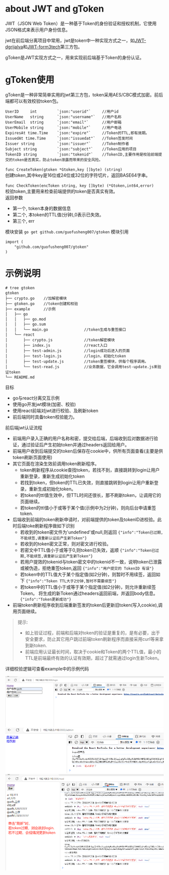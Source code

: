 
# about JWT and gToken
JWT（JSON Web Token）是一种基于Token的身份验证和授权机制，它使用JSON格式来表示用户身份信息。

jwt在前后端分离项目中常用，jwt是token中一种实现方式之一，如[JWT-dgrijalva](https://pkg.go.dev/github.com/dgrijalva/jwt-go)和[JWT-form3tech](https://pkg.go.dev/github.com/form3tech-oss/jwt-go@v3.2.5+incompatible#section-documentation)第三方包。


gToken是JWT实现方式之一，用来实现前后端基于Token的身份认证。

# gToken使用
gToken是一种非常简单实用的jwt第三方包，token采用AES/CBC模式加密。前后端都可以有效校验token包。
```text
UserID     int         `json:"userid"`     //用户id
UserName   string      `json:"username"`   //用户名称
UserEmail  string      `json:"email"`      //用户邮箱
UserMobile string      `json:"mobile"`     //用户电话
ExpiresAt time.Time    `json:"expire"`     //Token的TTL,即有效期。
IssuedAt time.Time     `json:"issuedat"`   //Token签发时间
Issuer string          `json:"issuer"`     //Token制作者
Subject string         `json:"subject"`    //Token应用的项目
TokenID string         `json:"tokenid"`    //TokenID,主要作用是校验前端提交的token是否真实，防止token泄露而带来的安全风险。
```

`func CreateToken(gtoken *Gtoken,key []byte) (string)`       
创建token,其中key是16位或24位或32位的字符切片，返回BASE64字串。

`func CheckToken(encToken string, key []byte) (*Gtoken,int64,error)`      
校验token,主要用来检查前端提供的token是否真实有效。         
返回参数     
- 第一个, token本身的数据信息
- 第二个, 本token的TTL值(分钟),0表示已失效。
- 第三个, err

模块安装
`go get github.com/guofusheng007/gtoken`
模块引用
```text
import (
	"github.com/guofusheng007/gtoken"
)
```

# 示例说明
```text
# tree gtoken
gtoken
├── crypto.go    //加解密模块
├── gtoken.go    //token创建和校验
├── example      //示例
│   ├── go
│   │   ├── go.mod
│   │   ├── go.sum
│   │   └── main.go                //token生成与重签接口
│   └── react
│       ├── crypto.js              //token解密模块
│       ├── index.js               //react入口
│       ├── test-admin.js          //login成功后进入的页面
│       ├── test-login.js          //login，初始化token
│       ├── test-update.js         //token重签模块，供每个程序调用。
│       └── test-read.js           //业务数据，它会调用test-update.js来验证token
└── README.md
```

目标
- go与react分离交互示例
- 使用go开发jwt模块(加密、校验)
- 使用react前端对jwt进行校验、及刷新token
- 前后端同时具备token校验能力。


前后端jwt认证流程
- 前端用户录入正确的用户名称和密，提交给后端，后端收到后对数据进行验证，通过验证后产生初始token并通过headers返回给用户。
- 前端用户收到后端提交的token后保存在cookie中，供所有页面查看(主要是供token刷新页面使用)
- 其它页面在渲染生效前调用token刷新程序。
  - token刷新程序从cookie查找token，若找不到，直接跳转到login让用户重新登录，重新生成初始化token
  - 若找到token，但token的TTL已失效，则直接跳转到login让用户重新登录，重新生成初始化token。
  - 若token的ttl值生效中，但TTL时间还很长，那不刷新token，让调用它的页面继续。
  - 若token的ttl值小于或等于某个值(示例中为2分钟)，则向后台申请重签token.
- 后端收到前端的token刷新申请时，对前端提供的token及tokenID进校验。此时后端toke刷新程序做如下识别
  - 若收到的token密文件为'undefined'或null,则返回
    `{"info":"Token已过期,不能续签,请重新认证后产生新Token"}`
  - 若收到的token密文正常，则对密文进行校验。
  - 若密文中TTL值小于或等于0,则token已失效，返顺
    `{"info":"Token已过期,不能续签,请重新认证后产生新Token"}`
  - 若用户提效的tokenid与token密文中的tokenid不一致，说明token已泄露或被伪造，拒绝重签token,返回
    `{"info":"用户提交的 TokenID 有误"}`
  - 若token中的TTL值大于某个指定值(如2分钟)，则暂时不用续签，返回如下
    `{"info":"Token TTL大于2分钟,暂时不需要续签"}`
  - 若token中的TTL值小于或等于某个指定值(如2分钟)，则允许重新续签Token。
    将生成的新Token通过headers返回前端，并返回body信息。
    `{"info":"Token更新成功"}`
- 前端token刷新程序收到后端重新签发的token后更新旧token(写入cookie),调用页面继续。

> 提示:
> - 如上验证过程，前端和后端对token的验证是重复的，是有必要，出于安全要求，防止其它用户跳过前端token刷新程序而直接采用curl等来拿到新token.
> - 前端应用认证最长时间，取决于cookie和Token的两个TTL值，最小的TTL是前端最终有效的认证有效期，超过了就需通过login生新Token。


详细校验逻辑可查看example中的示例代码

<img  src='test1.png' />
<img  src='test2.png' />
<img  src='test3.png' />





